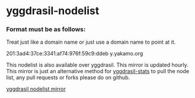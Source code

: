 # yggdrasil-nodelist

### Format must be as follows:

Treat just like a domain name or just use a domain name to point at it.  

201:3ad4:37ce:3341:af74:976f:59c9:ddeb y.yakamo.org  

This nodelist is also available over yggdrasil. This mirror is updated hourly.  
This mirror is just an alternative method for [yggdrasil-stats](https://github.com/yakamok/yggdrasil-stats) to pull the node list, any pull requests or forks please do on github.  

[yggdrasil nodelist mirror](http://git.h-ic.eu/yakamo/yggdrasil-nodelist/src/master/nodelist)  
